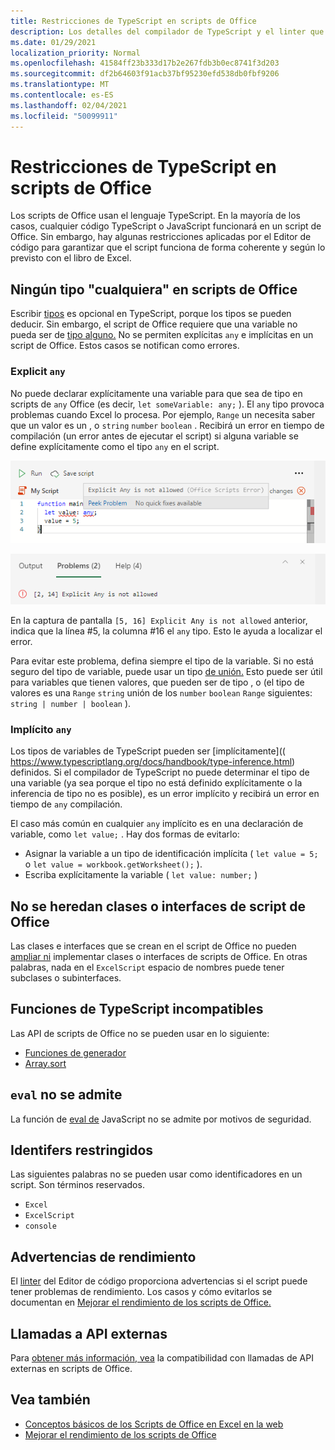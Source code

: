 ```yaml
---
title: Restricciones de TypeScript en scripts de Office
description: Los detalles del compilador de TypeScript y el linter que usa el Editor de código de scripts de Office.
ms.date: 01/29/2021
localization_priority: Normal
ms.openlocfilehash: 41584ff23b333d17b2e267fdb3b0ec8741f3d203
ms.sourcegitcommit: df2b64603f91acb37bf95230efd538db0fbf9206
ms.translationtype: MT
ms.contentlocale: es-ES
ms.lasthandoff: 02/04/2021
ms.locfileid: "50099911"
---
```

# <a name="typescript-restrictions-in-office-scripts"></a>Restricciones de TypeScript en scripts de Office

Los scripts de Office usan el lenguaje TypeScript. En la mayoría de los casos, cualquier código TypeScript o JavaScript funcionará en un script de Office. Sin embargo, hay algunas restricciones aplicadas por el Editor de código para garantizar que el script funciona de forma coherente y según lo previsto con el libro de Excel.

## <a name="no-any-type-in-office-scripts"></a>Ningún tipo "cualquiera" en scripts de Office

Escribir [tipos](https://www.typescriptlang.org/docs/handbook/typescript-in-5-minutes.html) es opcional en TypeScript, porque los tipos se pueden deducir. Sin embargo, el script de Office requiere que una variable no pueda ser de [tipo alguno.](https://www.typescriptlang.org/docs/handbook/basic-types.html#any) No se permiten explícitas `any` e implícitas en un script de Office. Estos casos se notifican como errores.

### <a name="explicit-any"></a>Explicit `any`

No puede declarar explícitamente una variable para que sea de tipo en scripts de `any` Office (es decir, `let someVariable: any;` ). El `any` tipo provoca problemas cuando Excel lo procesa. Por ejemplo, `Range` un necesita saber que un valor es un , o `string` `number` `boolean` . Recibirá un error en tiempo de compilación (un error antes de ejecutar el script) si alguna variable se define explícitamente como el tipo `any` en el script.

![El mensaje explícito de cualquier mensaje en el texto activando del editor de código](../images/explicit-any-editor-message.png)

![El error explícito en la ventana de la consola](../images/explicit-any-error-message.png)

En la captura de pantalla `[5, 16] Explicit Any is not allowed` anterior, indica que la línea #5, la columna #16 el `any` tipo. Esto le ayuda a localizar el error.

Para evitar este problema, defina siempre el tipo de la variable. Si no está seguro del tipo de variable, puede usar un tipo [de unión.](https://www.typescriptlang.org/docs/handbook/unions-and-intersections.html) Esto puede ser útil para variables que tienen valores, que pueden ser de tipo , o (el tipo de valores es una `Range` `string` unión de los `number` `boolean` `Range` siguientes: `string | number | boolean` ).

### <a name="implicit-any"></a>Implícito `any`

Los tipos de variables de TypeScript pueden ser [implícitamente](( https://www.typescriptlang.org/docs/handbook/type-inference.html) definidos. Si el compilador de TypeScript no puede determinar el tipo de una variable (ya sea porque el tipo no está definido explícitamente o la inferencia de tipo no es posible), es un error implícito y recibirá un error en tiempo de `any` compilación.

El caso más común en cualquier `any` implícito es en una declaración de variable, como `let value;` . Hay dos formas de evitarlo:

* Asignar la variable a un tipo de identificación implícita ( `let value = 5;` o `let value = workbook.getWorksheet();` ).
* Escriba explícitamente la variable ( `let value: number;` )

## <a name="no-inheriting-office-script-classes-or-interfaces"></a>No se heredan clases o interfaces de script de Office

Las clases e interfaces que se crean en el script de Office no pueden [ampliar ni](https://www.typescriptlang.org/docs/handbook/classes.html#inheritance) implementar clases o interfaces de scripts de Office. En otras palabras, nada en el `ExcelScript` espacio de nombres puede tener subclases o subinterfaces.

## <a name="incompatible-typescript-functions"></a>Funciones de TypeScript incompatibles

Las API de scripts de Office no se pueden usar en lo siguiente:

* [Funciones de generador](https://developer.mozilla.org/docs/Web/JavaScript/Guide/Iterators_and_Generators#generator_functions)
* [Array.sort](https://developer.mozilla.org/docs/Web/JavaScript/Reference/Global_Objects/Array/sort)

## <a name="eval-is-not-supported"></a>`eval` no se admite

La función de [eval de](https://developer.mozilla.org/docs/Web/JavaScript/Reference/Global_Objects/eval) JavaScript no se admite por motivos de seguridad.

## <a name="restricted-identifers"></a>Identifers restringidos

Las siguientes palabras no se pueden usar como identificadores en un script. Son términos reservados.

* `Excel`
* `ExcelScript`
* `console`

## <a name="performance-warnings"></a>Advertencias de rendimiento

El [linter](https://wikipedia.org/wiki/Lint_(software)) del Editor de código proporciona advertencias si el script puede tener problemas de rendimiento. Los casos y cómo evitarlos se documentan en [Mejorar el rendimiento de los scripts de Office.](web-client-performance.md)

## <a name="external-api-calls"></a>Llamadas a API externas

Para [obtener más información, vea](external-calls.md) la compatibilidad con llamadas de API externas en scripts de Office.

## <a name="see-also"></a>Vea también

* [Conceptos básicos de los Scripts de Office en Excel en la web](scripting-fundamentals.md)
* [Mejorar el rendimiento de los scripts de Office](web-client-performance.md)
